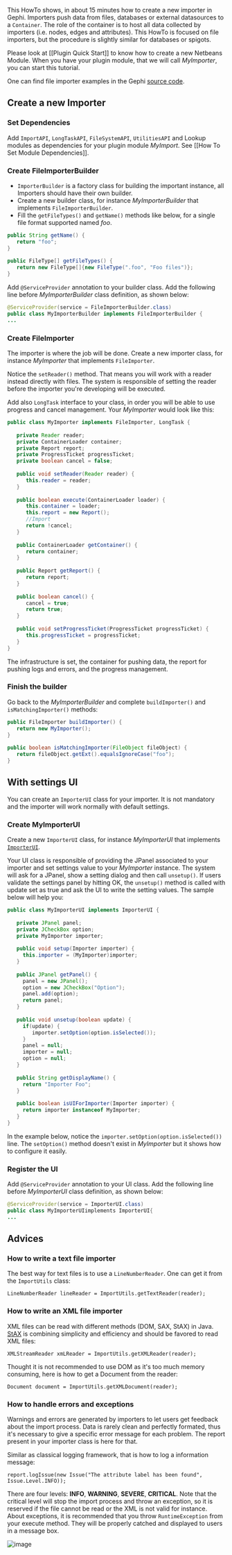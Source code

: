 This HowTo shows, in about 15 minutes how to create a new importer in Gephi. Importers push data from files, databases or external datasources to a `Container`. The role of the container is to host all data collected by importers (i.e. nodes, edges and attributes). This HowTo is focused on file importers, but the procedure is slightly similar for databases or spigots.

Please look at [[Plugin Quick Start]] to know how to create a new Netbeans Module. When you have your plugin module, that we will call *MyImporter*, you can start this tutorial.

One can find file importer examples in the Gephi [source code](https://github.com/gephi/gephi/tree/master/modules/ImportPlugin/src/main).

## Create a new Importer

### Set Dependencies

Add `ImportAPI`, `LongTaskAPI`, `FileSystemAPI`, `UtilitiesAPI` and Lookup modules as dependencies for your plugin module *MyImport*. See [[How To Set Module Dependencies]].

### Create FileImporterBuilder

* `ImporterBuilder` is a factory class for building the important instance, all Importers should have their own builder.
* Create a new builder class, for instance *MyImporterBuilder* that implements `FileImporterBuilder`.
* Fill the `getFileTypes()` and `getName()` methods like below, for a single file format supported named *foo*.

```java
public String getName() {
   return "foo";
}
 
public FileType[] getFileTypes() {
   return new FileType[]{new FileType(".foo", "Foo files")};
}
```

Add `@ServiceProvider` annotation to your builder class. Add the following line before *MyImporterBuilder* class definition, as shown below:

```java
@ServiceProvider(service = FileImporterBuilder.class)
public class MyImporterBuilder implements FileImporterBuilder {
...
```

### Create FileImporter

The importer is where the job will be done. Create a new importer class, for instance *MyImporter* that implements `FileImporter`.

Notice the `setReader()` method. That means you will work with a reader instead directly with files. The system is responsible of setting the reader before the importer you're developing will be executed.

Add also `LongTask` interface to your class, in order you will be able to use progress and cancel management.
Your *MyImporter* would look like this:

```java
public class MyImporter implements FileImporter, LongTask {
 
   private Reader reader;
   private ContainerLoader container;
   private Report report;
   private ProgressTicket progressTicket;
   private boolean cancel = false;
 
   public void setReader(Reader reader) {
      this.reader = reader;
   }
 
   public boolean execute(ContainerLoader loader) {
      this.container = loader;
      this.report = new Report();
      //Import
      return !cancel;
   }
 
   public ContainerLoader getContainer() {
      return container;
   }
 
   public Report getReport() {
      return report;
   }
 
   public boolean cancel() {
      cancel = true;
      return true;
   }
 
   public void setProgressTicket(ProgressTicket progressTicket) {
      this.progressTicket = progressTicket;
   }
}
```

The infrastructure is set, the container for pushing data, the report for pushing logs and errors, and the progress management.

### Finish the builder

Go back to the *MyImporterBuilder* and complete `buildImporter()` and `isMatchingImporter()` methods:

```java
public FileImporter buildImporter() {
   return new MyImporter();
}
 
public boolean isMatchingImporter(FileObject fileObject) {
   return fileObject.getExt().equalsIgnoreCase("foo");
}
```

## With settings UI

You can create an `ImporterUI` class for your importer. It is not mandatory and the importer will work normally with default settings.

### Create MyImporterUI

Create a new `ImporterUI` class, for instance *MyImporterUI* that implements [`ImporterUI`](http://gephi.org/docs/api/org/gephi/io/importer/spi/ImporterUI.html).

Your UI class is responsible of providing the JPanel associated to your importer and set settings value to your *MyImporter* instance. The system will ask for a JPanel, show a setting dialog and then call `unsetup()`. If users validate the settings panel by hitting OK, the `unsetup()` method is called with update set as true and ask the UI to write the setting values.
The sample below will help you:

```java
public class MyImporterUI implements ImporterUI {
 
   private JPanel panel;
   private JCheckBox option;
   private MyImporter importer;
 
   public void setup(Importer importer) {
     this.importer = (MyImporter)importer;
   }
 
   public JPanel getPanel() {
     panel = new JPanel();
     option = new JCheckBox("Option");
     panel.add(option);
     return panel;
   }
 
   public void unsetup(boolean update) {
     if(update) {
        importer.setOption(option.isSelected());
     }
     panel = null;
     importer = null;
     option = null;
   }
 
   public String getDisplayName() {
     return "Importer Foo";
   }
 
   public boolean isUIForImporter(Importer importer) {
     return importer instanceof MyImporter;
   }
}
```

In the example below, notice the `importer.setOption(option.isSelected())` line. The `setOption()` method doesn't exist in *MyImporter* but it shows how to configure it easily.

### Register the UI

Add `@ServiceProvider` annotation to your UI class. Add the following line before *MyImporterUI* class definition, as shown below:

```java
@ServiceProvider(service = ImporterUI.class)
public class MyImporterUIimplements ImporterUI{
...
```

## Advices

### How to write a text file importer

The best way for text files is to use a `LineNumberReader`.
One can get it from the `ImportUtils` class:

``LineNumberReader lineReader = ImportUtils.getTextReader(reader);``

### How to write an XML file importer

XML files can be read with different methods (DOM, SAX, StAX) in Java.
[StAX](http://www.wikiwand.com/en/StAX) is combining simplicity and efficiency and should be favored to read XML files:

``XMLStreamReader xmLReader = ImportUtils.getXMLReader(reader);``

Thought it is not recommended to use DOM as it's too much memory consuming, here is how to get a Document from the reader:

``Document document = ImportUtils.getXMLDocument(reader);``

### How to handle errors and exceptions

Warnings and errors are generated by importers to let users get feedback about the import process. Data is rarely clean and perfectly formated, thus it's necessary to give a specific error message for each problem. The report present in your importer class is here for that.

Similar as classical logging framework, that is how to log a information message:

``report.logIssue(new Issue("The attribute label has been found", Issue.Level.INFO));``

There are four levels: **INFO**, **WARNING**, **SEVERE**, **CRITICAL**. Note that the critical level will stop the import process and throw an exception, so it is reserved if the file cannot be read or the XML is not valid for instance.
About exceptions, it is recommended that you throw `RuntimeException` from your execute method. They will be properly catched and displayed to users in a message box.

![image](https://cloud.githubusercontent.com/assets/177962/5606728/a8cd1f40-943c-11e4-87cf-9dc27f21bce2.png)
